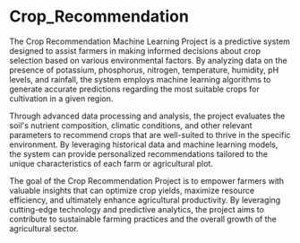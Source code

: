 # Crop_Recommendation
The Crop Recommendation Machine Learning Project is a predictive system designed to assist farmers in making informed decisions about crop selection based on various environmental factors. By analyzing data on the presence of potassium, phosphorus, nitrogen, temperature, humidity, pH levels, and rainfall, the system employs machine learning algorithms to generate accurate predictions regarding the most suitable crops for cultivation in a given region.

Through advanced data processing and analysis, the project evaluates the soil's nutrient composition, climatic conditions, and other relevant parameters to recommend crops that are well-suited to thrive in the specific environment. By leveraging historical data and machine learning models, the system can provide personalized recommendations tailored to the unique characteristics of each farm or agricultural plot.

The goal of the Crop Recommendation Project is to empower farmers with valuable insights that can optimize crop yields, maximize resource efficiency, and ultimately enhance agricultural productivity. By leveraging cutting-edge technology and predictive analytics, the project aims to contribute to sustainable farming practices and the overall growth of the agricultural sector.
